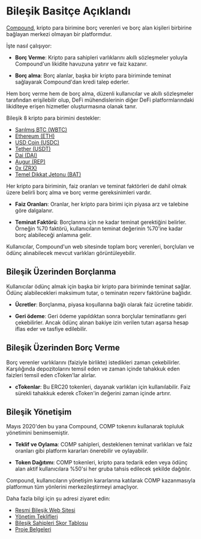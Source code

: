 # Bileşik Basitçe Açıklandı

[Compound](https://app.compound.finance), kripto para birimine borç verenleri ve borç alan kişileri birbirine bağlayan merkezi olmayan bir platformdur.

İşte nasıl çalışıyor:

- **Borç Verme**: Kripto para sahipleri varlıklarını akıllı sözleşmeler yoluyla Compound'un likidite havuzuna yatırır ve faiz kazanır.

- **Borç alma**: Borç alanlar, başka bir kripto para biriminde teminat sağlayarak Compound'dan kredi talep ederler.

Hem borç verme hem de borç alma, düzenli kullanıcılar ve akıllı sözleşmeler tarafından erişilebilir olup, DeFi mühendislerinin diğer DeFi platformlarındaki likiditeye erişen hizmetler oluşturmasına olanak tanır.

Bileşik 8 kripto para birimini destekler:

- [Sarılmış BTC (WBTC)](https://compound.finance/markets/WBTC)
- [Ethereum (ETH)](https://compound.finance/markets/ETH)
- [USD Coin (USDC)](https://compound.finance/markets/USDC)
- [Tether (USDT)](https://compound.finance/markets/USDT)
- [Dai (DAI)](https://compound.finance/markets/DAI)
- [Augur (REP)](https://compound.finance/markets/REP)
- [0x (ZRX)](https://compound.finance/markets/ZRX)
- [Temel Dikkat Jetonu (BAT)](https://compound.finance/markets/BAT)

Her kripto para biriminin, faiz oranları ve teminat faktörleri de dahil olmak üzere belirli borç alma ve borç verme gereksinimleri vardır.

- **Faiz Oranları**: Oranlar, her kripto para birimi için piyasa arz ve talebine göre dalgalanır.

- **Teminat Faktörü**: Borçlanma için ne kadar teminat gerektiğini belirler. Örneğin %70 faktörü, kullanıcıların teminat değerinin %70'ine kadar borç alabileceği anlamına gelir.

Kullanıcılar, Compound'un web sitesinde toplam borç verenleri, borçluları ve ödünç alınabilecek mevcut varlıkları görüntüleyebilir.

## Bileşik Üzerinden Borçlanma

Kullanıcılar ödünç almak için başka bir kripto para biriminde teminat sağlar. Ödünç alabilecekleri maksimum tutar, o teminatın rezerv faktörüne bağlıdır.

- **Ücretler**: Borçlanma, piyasa koşullarına bağlı olarak faiz ücretine tabidir.

- **Geri ödeme**: Geri ödeme yapıldıktan sonra borçlular teminatlarını geri çekebilirler. Ancak ödünç alınan bakiye izin verilen tutarı aşarsa hesap iflas eder ve tasfiye edilebilir.

## Bileşik Üzerinden Borç Verme

Borç verenler varlıklarını (faiziyle birlikte) istedikleri zaman çekebilirler. Karşılığında depozitolarını temsil eden ve zaman içinde tahakkuk eden faizleri temsil eden cToken'lar alırlar.

- **cTokenlar**: Bu ERC20 tokenleri, dayanak varlıkları için kullanılabilir. Faiz sürekli tahakkuk ederek cToken'in değerini zaman içinde artırır.

## Bileşik Yönetişim

Mayıs 2020'den bu yana Compound, COMP tokenını kullanarak topluluk yönetimini benimsemiştir.

- **Teklif ve Oylama**: COMP sahipleri, desteklenen teminat varlıkları ve faiz oranları gibi platform kararları önerebilir ve oylayabilir.

- **Token Dağıtımı**: COMP tokenleri, kripto para tedarik eden veya ödünç alan aktif kullanıcılara %50'si her gruba tahsis edilecek şekilde dağıtılır.

Compound, kullanıcıların yönetişim kararlarına katılarak COMP kazanmasıyla platformun tüm yönlerini merkezileştirmeyi amaçlıyor.

Daha fazla bilgi için şu adresi ziyaret edin:

- [Resmi Bileşik Web Sitesi](https://compound.finance)
- [Yönetim Teklifleri](https://compound.finance/governance/proposals)
- [Bileşik Sahipleri Skor Tablosu](https://compound.finance/governance/leaderboard)
- [Proje Belgeleri](https://compound.finance/docs)